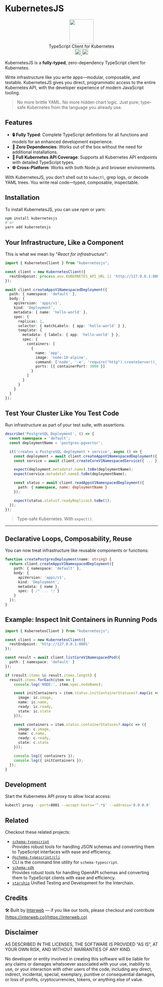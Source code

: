 # KubernetesJS

<p align="center" width="100%">
  <img src="https://github.com/hyperweb-io/interweb-utils/assets/545047/89c743c4-be88-409f-9a77-4b02cd7fe9a4" width="80">
  <br/>
  TypeScript Client for Kubernetes
  <br />
   <a href="https://github.com/hyperweb-io/kubernetesjs/actions/workflows/ci.yml">
    <img height="20" src="https://github.com/hyperweb-io/kubernetesjs/actions/workflows/ci.yml/badge.svg"/>
  </a>
   <a href="https://github.com/hyperweb-io/kubernetesjs/blob/main/LICENSE">
    <img height="20" src="https://img.shields.io/badge/license-MIT-blue.svg"/>
  </a>
</p>

KubernetesJS is a **fully-typed**, zero-dependency TypeScript client for Kubernetes.

Write infrastructure like you write apps—modular, composable, and testable. KubernetesJS gives you direct, programmatic access to the entire Kubernetes API, with the developer experience of modern JavaScript tooling.

> No more brittle YAML. No more hidden chart logic. Just pure, type-safe Kubernetes from the language you already use.


## Features

- **🔒 Fully Typed**: Complete TypeScript definitions for all functions and models for an enhanced development experience.
- **🚀 Zero Dependencies**: Works out of the box without the need for additional installations.
- **📡 Full Kubernetes API Coverage**: Supports all Kubernetes API endpoints with detailed TypeScript types.
- **🌐 Cross-Platform**: Works with both Node.js and browser environments.

With KubernetesJS, you don’t shell out to `kubectl`, grep logs, or decode YAML trees. You write real code—typed, composable, inspectable.

## Installation

To install KubernetesJS, you can use npm or yarn:

```bash
npm install kubernetesjs
# or
yarn add kubernetesjs

```

## Your Infrastructure, Like a Component

This is what we mean by "*React for infrastructure*":

```ts
import { KubernetesClient } from "kubernetesjs";

const client = new KubernetesClient({
  restEndpoint: process.env.KUBERNETES_API_URL || 'http://127.0.0.1:8001'
});

await client.createAppsV1NamespacedDeployment({
  path: { namespace: 'default' },
  body: {
    apiVersion: 'apps/v1',
    kind: 'Deployment',
    metadata: { name: 'hello-world' },
    spec: {
      replicas: 1,
      selector: { matchLabels: { app: 'hello-world' } },
      template: {
        metadata: { labels: { app: 'hello-world' } },
        spec: {
          containers: [
            {
              name: 'app',
              image: 'node:18-alpine',
              command: ['node', '-e', 'require("http").createServer((_,res)=>res.end("ok")).listen(3000)'],
              ports: [{ containerPort: 3000 }]
            }
          ]
        }
      }
    }
  }
});
```

## Test Your Cluster Like You Test Code

Run infrastructure as part of your test suite, with assertions.

```ts
describe('PostgreSQL Deployment', () => {
  const namespace = 'default';
  const deploymentName = 'postgres-pgvector';

  it('creates a PostgreSQL deployment + service', async () => {
    const deployment = await client.createAppsV1NamespacedDeployment({ ... });
    const service = await client.createCoreV1NamespacedService({ ... });

    expect(deployment.metadata?.name).toBe(deploymentName);
    expect(service.metadata?.name).toBe(deploymentName);

    const status = await client.readAppsV1NamespacedDeployment({
      path: { namespace, name: deploymentName }
    });

    expect(status.status?.readyReplicas).toBe(1);
  });
});
```

> Type-safe Kubernetes. With `expect()`.

---

## Declarative Loops, Composability, Reuse

You can now treat infrastructure like reusable components or functions:

```ts
function createPostgresDeployment(name: string) {
  return client.createAppsV1NamespacedDeployment({
    path: { namespace: 'default' },
    body: {
      apiVersion: 'apps/v1',
      kind: 'Deployment',
      metadata: { name },
      spec: { /* ... */ }
    }
  });
}
```

## Example: Inspect Init Containers in Running Pods

```ts
import { KubernetesClient } from "kubernetesjs";

const client = new KubernetesClient({
  restEndpoint: 'http://127.0.0.1:8001'
});

const result = await client.listCoreV1NamespacedPod({
  path: { namespace: 'default' }
});

if (result.items && result.items.length) {
  result.items.forEach(item => {
    console.log('NODE:', item.spec.nodeName);

    const initContainers = item.status.initContainerStatuses?.map(ic => ({
      image: ic.image,
      name: ic.name,
      ready: ic.ready,
      state: ic.state
    }));

    const containers = item.status.containerStatuses?.map(c => ({
      image: c.image,
      name: c.name,
      ready: c.ready,
      state: c.state
    }));

    console.log({ containers });
    console.log({ initContainers });
  });
}
```

## Development

Start the Kubernetes API proxy to allow local access:

```bash
kubectl proxy --port=8001 --accept-hosts='^.*$' --address='0.0.0.0'
```

## Related

Checkout these related projects:

* [`schema-typescript`](https://github.com/hyperweb-io/schema-typescript/tree/main/packages/schema-typescript)  
  Provides robust tools for handling JSON schemas and converting them to TypeScript interfaces with ease and efficiency.
* [`@schema-typescript/cli`](https://github.com/hyperweb-io/schema-typescript/tree/main/packages/cli)  
  CLI is the command line utility for `schema-typescript`.
* [`schema-sdk`](https://github.com/hyperweb-io/schema-typescript/tree/main/packages/schema-sdk)  
  Provides robust tools for handling OpenAPI schemas and converting them to TypeScript clients with ease and efficiency.
* [`starship`](https://github.com/hyperweb-io/starship) Unified Testing and Development for the Interchain.

## Credits

🛠 Built by [Interweb](https://interweb.co) — if you like our tools, please checkout and contribute [https://interweb.co](https://interweb.co)

## Disclaimer

AS DESCRIBED IN THE LICENSES, THE SOFTWARE IS PROVIDED “AS IS”, AT YOUR OWN RISK, AND WITHOUT WARRANTIES OF ANY KIND.

No developer or entity involved in creating this software will be liable for any claims or damages whatsoever associated with your use, inability to use, or your interaction with other users of the code, including any direct, indirect, incidental, special, exemplary, punitive or consequential damages, or loss of profits, cryptocurrencies, tokens, or anything else of value.
